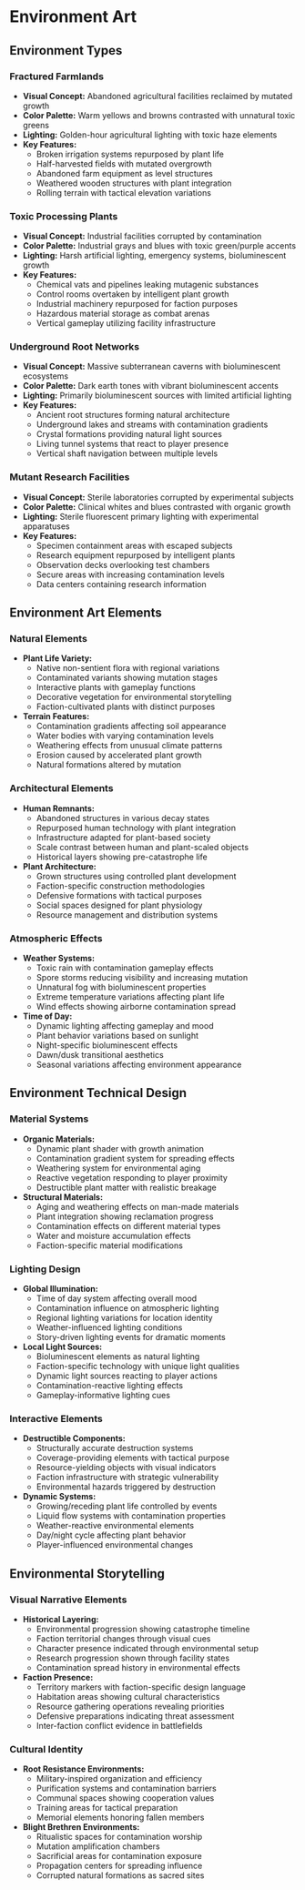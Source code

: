 # Environment Art

## Environment Types

### Fractured Farmlands
- **Visual Concept:** Abandoned agricultural facilities reclaimed by mutated growth
- **Color Palette:** Warm yellows and browns contrasted with unnatural toxic greens
- **Lighting:** Golden-hour agricultural lighting with toxic haze elements
- **Key Features:**
  - Broken irrigation systems repurposed by plant life
  - Half-harvested fields with mutated overgrowth
  - Abandoned farm equipment as level structures
  - Weathered wooden structures with plant integration
  - Rolling terrain with tactical elevation variations

### Toxic Processing Plants
- **Visual Concept:** Industrial facilities corrupted by contamination
- **Color Palette:** Industrial grays and blues with toxic green/purple accents
- **Lighting:** Harsh artificial lighting, emergency systems, bioluminescent growth
- **Key Features:**
  - Chemical vats and pipelines leaking mutagenic substances
  - Control rooms overtaken by intelligent plant growth
  - Industrial machinery repurposed for faction purposes
  - Hazardous material storage as combat arenas
  - Vertical gameplay utilizing facility infrastructure

### Underground Root Networks
- **Visual Concept:** Massive subterranean caverns with bioluminescent ecosystems
- **Color Palette:** Dark earth tones with vibrant bioluminescent accents
- **Lighting:** Primarily bioluminescent sources with limited artificial lighting
- **Key Features:**
  - Ancient root structures forming natural architecture
  - Underground lakes and streams with contamination gradients
  - Crystal formations providing natural light sources
  - Living tunnel systems that react to player presence
  - Vertical shaft navigation between multiple levels

### Mutant Research Facilities
- **Visual Concept:** Sterile laboratories corrupted by experimental subjects
- **Color Palette:** Clinical whites and blues contrasted with organic growth
- **Lighting:** Sterile fluorescent primary lighting with experimental apparatuses
- **Key Features:**
  - Specimen containment areas with escaped subjects
  - Research equipment repurposed by intelligent plants
  - Observation decks overlooking test chambers
  - Secure areas with increasing contamination levels
  - Data centers containing research information

## Environment Art Elements

### Natural Elements
- **Plant Life Variety:**
  - Native non-sentient flora with regional variations
  - Contaminated variants showing mutation stages
  - Interactive plants with gameplay functions
  - Decorative vegetation for environmental storytelling
  - Faction-cultivated plants with distinct purposes
- **Terrain Features:**
  - Contamination gradients affecting soil appearance
  - Water bodies with varying contamination levels
  - Weathering effects from unusual climate patterns
  - Erosion caused by accelerated plant growth
  - Natural formations altered by mutation

### Architectural Elements
- **Human Remnants:**
  - Abandoned structures in various decay states
  - Repurposed human technology with plant integration
  - Infrastructure adapted for plant-based society
  - Scale contrast between human and plant-scaled objects
  - Historical layers showing pre-catastrophe life
- **Plant Architecture:**
  - Grown structures using controlled plant development
  - Faction-specific construction methodologies
  - Defensive formations with tactical purposes
  - Social spaces designed for plant physiology
  - Resource management and distribution systems

### Atmospheric Effects
- **Weather Systems:**
  - Toxic rain with contamination gameplay effects
  - Spore storms reducing visibility and increasing mutation
  - Unnatural fog with bioluminescent properties
  - Extreme temperature variations affecting plant life
  - Wind effects showing airborne contamination spread
- **Time of Day:**
  - Dynamic lighting affecting gameplay and mood
  - Plant behavior variations based on sunlight
  - Night-specific bioluminescent effects
  - Dawn/dusk transitional aesthetics
  - Seasonal variations affecting environment appearance

## Environment Technical Design

### Material Systems
- **Organic Materials:**
  - Dynamic plant shader with growth animation
  - Contamination gradient system for spreading effects
  - Weathering system for environmental aging
  - Reactive vegetation responding to player proximity
  - Destructible plant matter with realistic breakage
- **Structural Materials:**
  - Aging and weathering effects on man-made materials
  - Plant integration showing reclamation progress
  - Contamination effects on different material types
  - Water and moisture accumulation effects
  - Faction-specific material modifications

### Lighting Design
- **Global Illumination:**
  - Time of day system affecting overall mood
  - Contamination influence on atmospheric lighting
  - Regional lighting variations for location identity
  - Weather-influenced lighting conditions
  - Story-driven lighting events for dramatic moments
- **Local Light Sources:**
  - Bioluminescent elements as natural lighting
  - Faction-specific technology with unique light qualities
  - Dynamic light sources reacting to player actions
  - Contamination-reactive lighting effects
  - Gameplay-informative lighting cues

### Interactive Elements
- **Destructible Components:**
  - Structurally accurate destruction systems
  - Coverage-providing elements with tactical purpose
  - Resource-yielding objects with visual indicators
  - Faction infrastructure with strategic vulnerability
  - Environmental hazards triggered by destruction
- **Dynamic Systems:**
  - Growing/receding plant life controlled by events
  - Liquid flow systems with contamination properties
  - Weather-reactive environmental elements
  - Day/night cycle affecting plant behavior
  - Player-influenced environmental changes

## Environmental Storytelling

### Visual Narrative Elements
- **Historical Layering:**
  - Environmental progression showing catastrophe timeline
  - Faction territorial changes through visual cues
  - Character presence indicated through environmental setup
  - Research progression shown through facility states
  - Contamination spread history in environmental effects
- **Faction Presence:**
  - Territory markers with faction-specific design language
  - Habitation areas showing cultural characteristics
  - Resource gathering operations revealing priorities
  - Defensive preparations indicating threat assessment
  - Inter-faction conflict evidence in battlefields

### Cultural Identity
- **Root Resistance Environments:**
  - Military-inspired organization and efficiency
  - Purification systems and contamination barriers
  - Communal spaces showing cooperation values
  - Training areas for tactical preparation
  - Memorial elements honoring fallen members
- **Blight Brethren Environments:**
  - Ritualistic spaces for contamination worship
  - Mutation amplification chambers
  - Sacrificial areas for contamination exposure
  - Propagation centers for spreading influence
  - Corrupted natural formations as sacred sites